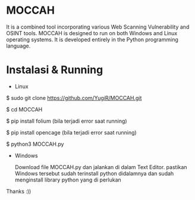 # MOCCAH

It is a combined tool incorporating various Web Scanning Vulnerability and OSINT tools. MOCCAH is designed to run on both Windows and Linux operating systems. It is developed entirely in the Python programming language.

# Instalasi & Running
- Linux

$ sudo git clone https://github.com/YugiR/MOCCAH.git

$ cd MOCCAH

$ pip install folium (bila terjadi error saat running)

$ pip install opencage (bila terjadi error saat running)

$ python3 MOCCAH.py

- Windows
  
  Download file MOCCAH.py dan jalankan di dalam Text Editor. pastikan Windows tersebut sudah terinstall python didalamnya dan sudah menginstall library python yang di perlukan


Thanks :))

